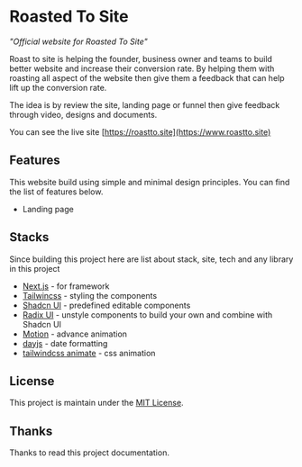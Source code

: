 # Roasted To Site

_"Official website for Roasted To Site"_

Roast to site is helping the founder, business owner and teams to build better website and increase their conversion rate. By helping them with roasting all aspect of the website then give them a feedback that can help lift up the conversion rate.

The idea is by review the site, landing page or funnel then give feedback through video, designs and documents.

You can see the live site [https://roastto.site](https://www.roastto.site)

## Features

This website build using simple and minimal design principles. You can find the list of features below.

- Landing page

## Stacks

Since building this project here are list about stack, site, tech and any library in this project

- [Next.js](https://nextjs.org) - for framework
- [Tailwincss](https://tailwindcss.com) - styling the components
- [Shadcn UI](https://ui.shadcn.com) - predefined editable components
- [Radix UI](https://radix-ui.com) - unstyle components to build your own and combine with Shadcn UI
- [Motion](https://motion.dev) - advance animation
- [dayjs](https://day.js.org) - date formatting
- [tailwindcss animate](https://github.com/tailwindlabs/tailwindcss-animate) - css animation

## License

This project is maintain under the [MIT License](./LICENSE).

## Thanks

Thanks to read this project documentation.
